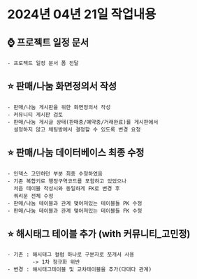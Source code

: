 # 2024년 04년 21일 작업내용

## :watch: 프로젝트 일정 문서
    - 프로젝트 일정 문서 폼 전달

## :star: 판매/나눔 화면정의서 작성
    - 판매/나눔 게시판을 위한 화면정의서 작성
    - 커뮤니티 게시판 검토
    - 판매/나눔 게시글 상태(판매중/예약중/거래완료)를 게시판에서   
      설정하지 않고 채팅방에서 결정할 수 있도록 변경 요청

## :star: 판매/나눔 데이터베이스 최종 수정
    - 인덱스 고민하던 부분 최종 수정하였음
    - 기존 복합키로 행정구역코드를 포함하고 있었으나
      처음 테이블 작성시와 동일하게 FK로 변경 후
      쿼리문 전체 수정
    - 판매/나눔 테이블과 관계 맺어져있는 테이블들 PK 수정
    - 판매/나눔 테이블과 관계 맺어져있는 테이블들 FK 수정
   
## :star: 해시태그 테이블 추가 (with 커뮤니티_고민정)
    - 기존 : 해시태그 컬럼 하나로 구분자로 쪼개서 사용
            -> 1차 정규화 위반
    - 변경 : 해시태그테이블 및 교차테이블을 추가(다대다 관계)
